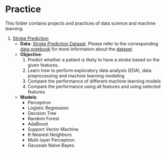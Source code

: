 # Practice

This folder contains projects and practices of data science and machine learning.

1. [Stroke Prediction](./P01_Stroke_Prediction.ipynb)
    - **Data**: [Stroke Prediction Dataset](https://www.kaggle.com/fedesoriano/stroke-prediction-dataset). Please refer to the corresponding [data notebook](../data/stroke/stroke.ipynb) for more information about the [dataset](../data/stroke/healthcare-dataset-stroke-data.csv).
    - **Objective**:
        1. Predict whether a patient is likely to have a stroke based on the given features.
        2. Learn how to perform exploratory data analysis (EDA), data preprocessing and machine learning modeling
        3. Compare the performance of different machine learning models
        4. Compare the performance using all features and using selected features
    - **Models**: 
        - Perceptron
        - Logistic Regression
        - Decision Tree
        - Random Forest
        - AdaBoost
        - Support Vector Machine
        - K-Nearest Neighbors
        - Multi-layer Perceptron
        - Gaussian Naive Bayes.
